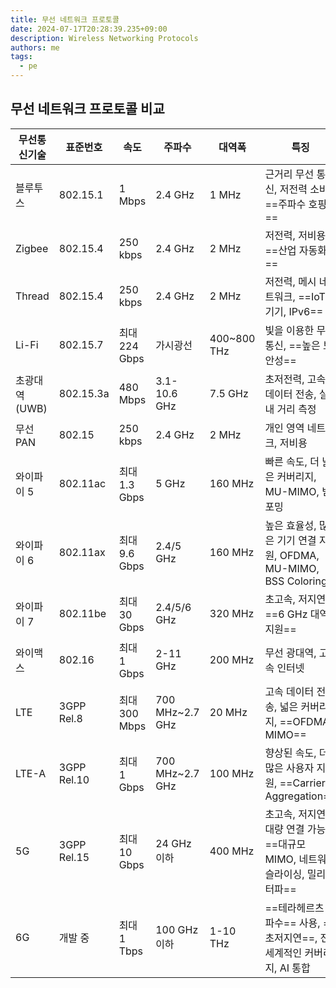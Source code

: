 ```yaml
---
title: 무선 네트워크 프로토콜
date: 2024-07-17T20:28:39.235+09:00
description: Wireless Networking Protocols
authors: me
tags:
  - pe
---
```


## 무선 네트워크 프로토콜 비교

| 무선통신기술 | 표준번호 | 속도 | 주파수 | 대역폭 | 특징 |
| --- | --- | --- | --- | --- | --- |
| 블루투스 | 802.15.1 | 1 Mbps | 2.4 GHz | 1 MHz | 근거리 무선 통신, 저전력 소비, ==주파수 호핑== |
| Zigbee | 802.15.4 | 250 kbps | 2.4 GHz | 2 MHz | 저전력, 저비용, ==산업 자동화== |
| Thread | 802.15.4 | 250 kbps | 2.4 GHz | 2 MHz | 저전력, 메시 네트워크, ==IoT 기기, IPv6== |
| Li-Fi | 802.15.7 | 최대 224 Gbps | 가시광선 | 400~800 THz | 빛을 이용한 무선통신, ==높은 보안성== |
| 초광대역(UWB) | 802.15.3a | 480 Mbps | 3.1-10.6 GHz| 7.5 GHz | 초저전력, 고속 데이터 전송, 실내 거리 측정 |
| 무선 PAN | 802.15 | 250 kbps | 2.4 GHz | 2 MHz | 개인 영역 네트워크, 저비용 |
| 와이파이 5 | 802.11ac | 최대 1.3 Gbps | 5 GHz | 160 MHz | 빠른 속도, 더 넓은 커버리지, MU-MIMO, 빔포밍 |
| 와이파이 6 | 802.11ax | 최대 9.6 Gbps | 2.4/5 GHz | 160 MHz | 높은 효율성, 많은 기기 연결 지원, OFDMA, MU-MIMO, BSS Coloring |
| 와이파이 7 | 802.11be | 최대 30 Gbps | 2.4/5/6 GHz | 320 MHz | 초고속, 저지연, ==6 GHz 대역 지원== |
| 와이맥스 | 802.16 | 최대 1 Gbps | 2-11 GHz | 200 MHz | 무선 광대역, 고속 인터넷 |
| LTE | 3GPP Rel.8 | 최대 300 Mbps | 700 MHz~2.7 GHz | 20 MHz | 고속 데이터 전송, 넓은 커버리지, ==OFDMA, MIMO== |
| LTE-A | 3GPP Rel.10 | 최대 1 Gbps | 700 MHz~2.7 GHz | 100 MHz | 향상된 속도, 더 많은 사용자 지원, ==Carrier Aggregation== |
| 5G | 3GPP Rel.15| 최대 10 Gbps | 24 GHz 이하 | 400 MHz | 초고속, 저지연, 대량 연결 가능, ==대규모 MIMO, 네트워크 슬라이싱, 밀리미터파== |
| 6G | 개발 중 | 최대 1 Tbps | 100 GHz 이하| 1-10 THz | ==테라헤르츠 주파수== 사용, ==초저지연==, 전 세계적인 커버리지, AI 통합 |
